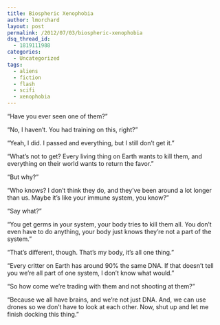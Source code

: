 ```yaml
---
title: Biospheric Xenophobia
author: lmorchard
layout: post
permalink: /2012/07/03/biospheric-xenophobia
dsq_thread_id:
  - 1819111988
categories:
  - Uncategorized
tags:
  - aliens
  - fiction
  - flash
  - scifi
  - xenophobia
---
```

“Have you ever seen one of them?”

<!--more-->

“No, I haven’t. You had training on this, right?”

“Yeah, I did. I passed and everything, but I still don’t get it.”

“What’s not to get? Every living thing on Earth wants to kill them, and everything on their world wants to return the favor.”

“But why?”

“Who knows? I don’t think they do, and they’ve been around a lot longer than us. Maybe it’s like your immune system, you know?”

“Say what?”

“You get germs in your system, your body tries to kill them all. You don’t even have to do anything, your body just knows they’re not a part of the system.”

“That’s different, though. That’s my body, it’s all one thing.”

“Every critter on Earth has around 90% the same DNA. If that doesn’t tell you we’re all part of one system, I don’t know what would.”

“So how come we’re trading with them and not shooting at them?”

“Because we all have brains, and we’re not just DNA. And, we can use drones so we don’t have to look at each other. Now, shut up and let me finish docking this thing.”